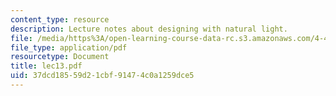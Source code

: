 ```yaml
---
content_type: resource
description: Lecture notes about designing with natural light.
file: /media/https%3A/open-learning-course-data-rc.s3.amazonaws.com/4-401-introduction-to-building-technology-spring-2006/37dcd18559d21cbf91474c0a1259dce5_lec13.pdf
file_type: application/pdf
resourcetype: Document
title: lec13.pdf
uid: 37dcd185-59d2-1cbf-9147-4c0a1259dce5
---
```

